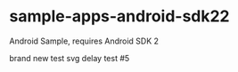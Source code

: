 # sample-apps-android-sdk22
Android Sample, requires Android SDK 2

brand new test
svg delay test #5
